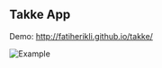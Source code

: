 Takke App
--------------

Demo: http://fatiherikli.github.io/takke/

![Example](http://i.imgur.com/VT9CKPy.png "Example")
